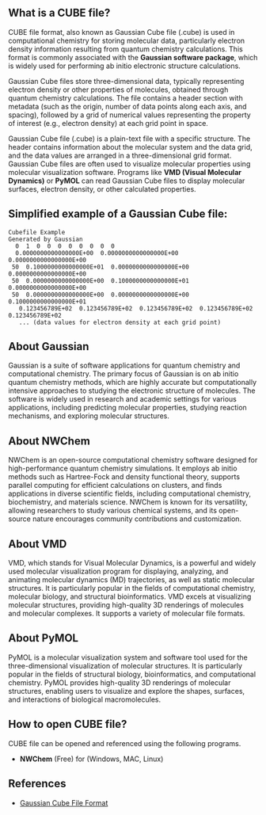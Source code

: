 ## What is a CUBE file?

CUBE file format, also known as Gaussian Cube file (.cube) is used in computational chemistry for storing molecular data, particularly electron density information resulting from quantum chemistry calculations. This format is commonly associated with the **Gaussian software package**, which is widely used for performing ab initio electronic structure calculations.

Gaussian Cube files store three-dimensional data, typically representing electron density or other properties of molecules, obtained through quantum chemistry calculations. The file contains a header section with metadata (such as the origin, number of data points along each axis, and spacing), followed by a grid of numerical values representing the property of interest (e.g., electron density) at each grid point in space. 

Gaussian Cube file (.cube) is a plain-text file with a specific structure. The header contains information about the molecular system and the data grid, and the data values are arranged in a three-dimensional grid format. Gaussian Cube files are often used to visualize molecular properties using molecular visualization software. Programs like **VMD (Visual Molecular Dynamics)** or **PyMOL** can read Gaussian Cube files to display molecular surfaces, electron density, or other calculated properties.

## Simplified example of a Gaussian Cube file:

```
Cubefile Example
Generated by Gaussian
  0  1  0  0  0  0  0  0  0  0
  0.0000000000000000E+00  0.0000000000000000E+00  0.0000000000000000E+00
 50  0.1000000000000000E+01  0.0000000000000000E+00  0.0000000000000000E+00
 50  0.0000000000000000E+00  0.1000000000000000E+01  0.0000000000000000E+00
 50  0.0000000000000000E+00  0.0000000000000000E+00  0.1000000000000000E+01
   0.123456789E+02  0.123456789E+02  0.123456789E+02  0.123456789E+02  0.123456789E+02
   ... (data values for electron density at each grid point)

```

## About Gaussian

Gaussian is a suite of software applications for quantum chemistry and computational chemistry. The primary focus of Gaussian is on ab initio quantum chemistry methods, which are highly accurate but computationally intensive approaches to studying the electronic structure of molecules. The software is widely used in research and academic settings for various applications, including predicting molecular properties, studying reaction mechanisms, and exploring molecular structures.

## About NWChem

NWChem is an open-source computational chemistry software designed for high-performance quantum chemistry simulations. It employs ab initio methods such as Hartree-Fock and density functional theory, supports parallel computing for efficient calculations on clusters, and finds applications in diverse scientific fields, including computational chemistry, biochemistry, and materials science. NWChem is known for its versatility, allowing researchers to study various chemical systems, and its open-source nature encourages community contributions and customization.

## About VMD

VMD, which stands for Visual Molecular Dynamics, is a powerful and widely used molecular visualization program for displaying, analyzing, and animating molecular dynamics (MD) trajectories, as well as static molecular structures. It is particularly popular in the fields of computational chemistry, molecular biology, and structural bioinformatics. VMD excels at visualizing molecular structures, providing high-quality 3D renderings of molecules and molecular complexes. It supports a variety of molecular file formats.

## About PyMOL

PyMOL is a molecular visualization system and software tool used for the three-dimensional visualization of molecular structures. It is particularly popular in the fields of structural biology, bioinformatics, and computational chemistry. PyMOL provides high-quality 3D renderings of molecular structures, enabling users to visualize and explore the shapes, surfaces, and interactions of biological macromolecules.

## How to open CUBE file?

CUBE file can be opened and referenced using the following programs.

- **NWChem** (Free) for (Windows, MAC, Linux)

## References
* [Gaussian Cube File Format](https://paulbourke.net/dataformats/cube/)

